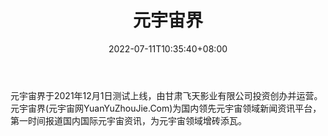 ﻿---
weight: 
title: "元宇宙界"
description: "元宇宙界(元宇宙网YuanYuZhouJie.Com)为国内领先元宇宙领域新闻资讯平台，第一时间报道国内国际元宇宙资讯，为元宇宙领域增砖添瓦。"
date: 2022-07-11T10:35:40+08:00
lastmod: 2022-07-11T10:35:40+08:00
draft: false
authors: ["Cindy"]
featuredImage: "4.png"
link: "https://www.yuanyuzhoujie.com/"
tags: ["元宇宙界","元宇宙资讯"]
categories: ["navigation"]
navigation: ["元宇宙资讯"]
lightgallery: true
toc: true
pinned: false
recommend: false
recommend1: false
---
元宇宙界于2021年12月1日测试上线，由甘肃飞天影业有限公司投资创办并运营。元宇宙界(元宇宙网YuanYuZhouJie.Com)为国内领先元宇宙领域新闻资讯平台，第一时间报道国内国际元宇宙资讯，为元宇宙领域增砖添瓦。

